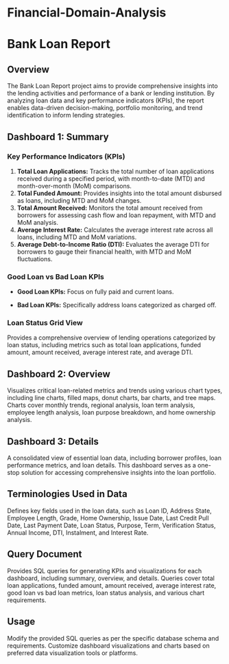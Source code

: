 # Financial-Domain-Analysis

# Bank Loan Report

## Overview

The Bank Loan Report project aims to provide comprehensive insights into the lending activities and performance of a bank or lending institution. By analyzing loan data and key performance indicators (KPIs), the report enables data-driven decision-making, portfolio monitoring, and trend identification to inform lending strategies.

## Dashboard 1: Summary

### Key Performance Indicators (KPIs)

1. **Total Loan Applications:** Tracks the total number of loan applications received during a specified period, with month-to-date (MTD) and month-over-month (MoM) comparisons.
2. **Total Funded Amount:** Provides insights into the total amount disbursed as loans, including MTD and MoM changes.
3. **Total Amount Received:** Monitors the total amount received from borrowers for assessing cash flow and loan repayment, with MTD and MoM analysis.
4. **Average Interest Rate:** Calculates the average interest rate across all loans, including MTD and MoM variations.
5. **Average Debt-to-Income Ratio (DTI):** Evaluates the average DTI for borrowers to gauge their financial health, with MTD and MoM fluctuations.

### Good Loan vs Bad Loan KPIs

- **Good Loan KPIs:** Focus on fully paid and current loans.
  
- **Bad Loan KPIs:** Specifically address loans categorized as charged off.

### Loan Status Grid View

Provides a comprehensive overview of lending operations categorized by loan status, including metrics such as total loan applications, funded amount, amount received, average interest rate, and average DTI.

## Dashboard 2: Overview

Visualizes critical loan-related metrics and trends using various chart types, including line charts, filled maps, donut charts, bar charts, and tree maps. Charts cover monthly trends, regional analysis, loan term analysis, employee length analysis, loan purpose breakdown, and home ownership analysis.

## Dashboard 3: Details

A consolidated view of essential loan data, including borrower profiles, loan performance metrics, and loan details. This dashboard serves as a one-stop solution for accessing comprehensive insights into the loan portfolio.

## Terminologies Used in Data

Defines key fields used in the loan data, such as Loan ID, Address State, Employee Length, Grade, Home Ownership, Issue Date, Last Credit Pull Date, Last Payment Date, Loan Status, Purpose, Term, Verification Status, Annual Income, DTI, Instalment, and Interest Rate.

## Query Document

Provides SQL queries for generating KPIs and visualizations for each dashboard, including summary, overview, and details. Queries cover total loan applications, funded amount, amount received, average interest rate, good loan vs bad loan metrics, loan status analysis, and various chart requirements.

## Usage

Modify the provided SQL queries as per the specific database schema and requirements. Customize dashboard visualizations and charts based on preferred data visualization tools or platforms.
